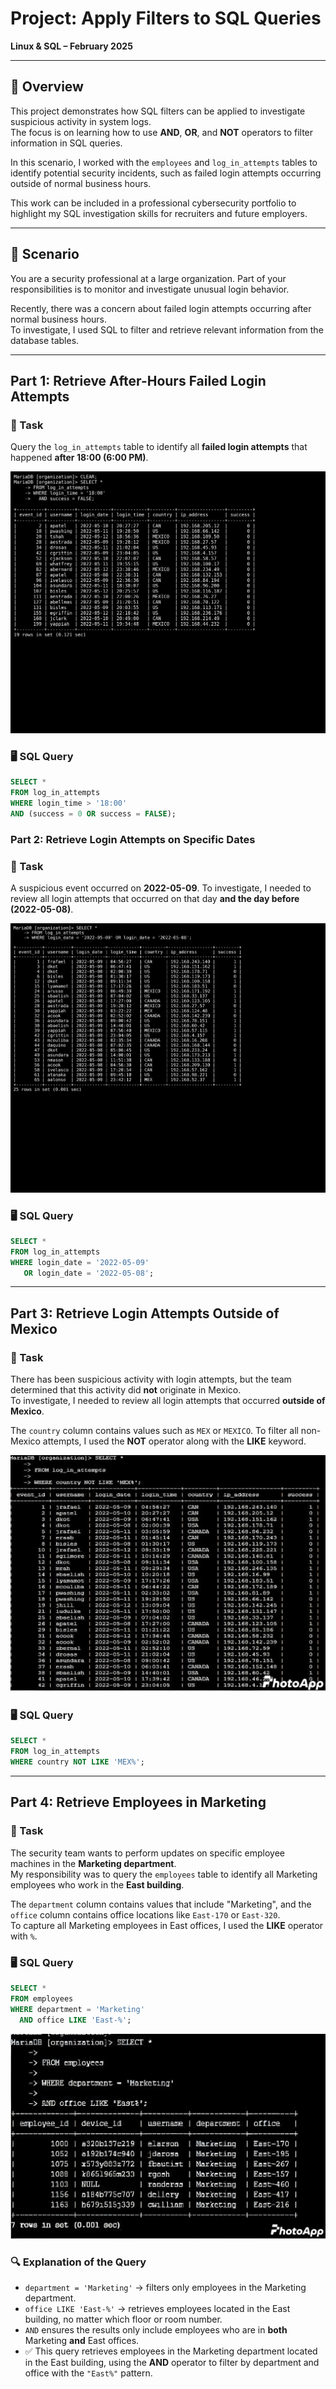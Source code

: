 # Project: Apply Filters to SQL Queries  

**Linux & SQL – February 2025**  

---

## 📌 Overview
This project demonstrates how SQL filters can be applied to investigate suspicious activity in system logs.  
The focus is on learning how to use **AND**, **OR**, and **NOT** operators to filter information in SQL queries.  

In this scenario, I worked with the `employees` and `log_in_attempts` tables to identify potential security incidents, such as failed login attempts occurring outside of normal business hours.  

This work can be included in a professional cybersecurity portfolio to highlight my SQL investigation skills for recruiters and future employers.  

---

## 🎯 Scenario
You are a security professional at a large organization. Part of your responsibilities is to monitor and investigate unusual login behavior.  

Recently, there was a concern about failed login attempts occurring after normal business hours.  
To investigate, I used SQL to filter and retrieve relevant information from the database tables.  

---

## Part 1: Retrieve After-Hours Failed Login Attempts  

### 📝 Task
Query the `log_in_attempts` table to identify all **failed login attempts** that happened **after 18:00 (6:00 PM)**.  


![After Hours Failed Logins](images/sql_output_fixed.png)
  

### 🖥️ SQL Query
```sql
SELECT *
FROM log_in_attempts
WHERE login_time > '18:00'
AND (success = 0 OR success = FALSE);

```
### Part 2: Retrieve Login Attempts on Specific Dates  

### 📝 Task  
A suspicious event occurred on **2022-05-09**. To investigate, I needed to review all login attempts that occurred on that day **and the day before (2022-05-08)**.  

![Login Attempts on May 8 or May 9](sql_output_part2_fixed.png)


### 🖥️ SQL Query  
```sql
SELECT *
FROM log_in_attempts
WHERE login_date = '2022-05-09'
   OR login_date = '2022-05-08';


```
---

## Part 3: Retrieve Login Attempts Outside of Mexico  

### 📝 Task  
There has been suspicious activity with login attempts, but the team determined that this activity did **not** originate in Mexico.  
To investigate, I needed to review all login attempts that occurred **outside of Mexico**.  

The `country` column contains values such as `MEX` or `MEXICO`. To filter all non-Mexico attempts, I used the **NOT** operator along with the **LIKE** keyword.  

![Login Attempts Outside Mexico](IMG_3877.jpeg)

### 🖥️ SQL Query  
```sql
SELECT *
FROM log_in_attempts
WHERE country NOT LIKE 'MEX%';

```
---

## Part 4: Retrieve Employees in Marketing  

### 📝 Task  
The security team wants to perform updates on specific employee machines in the **Marketing department**.  
My responsibility was to query the `employees` table to identify all Marketing employees who work in the **East building**.  

The `department` column contains values that include "Marketing", and the `office` column contains office locations like `East-170` or `East-320`.  
To capture all Marketing employees in East offices, I used the **LIKE** operator with `%`.  

### 🖥️ SQL Query  
```sql
SELECT *
FROM employees
WHERE department = 'Marketing'
  AND office LIKE 'East-%';
```

![Marketing Employees in East Building](IMG_3890.jpeg)

### 🔍 Explanation of the Query  

- `department = 'Marketing'` → filters only employees in the Marketing department.  
- `office LIKE 'East-%'` → retrieves employees located in the East building, no matter which floor or room number.  
- `AND` ensures the results only include employees who are in **both** Marketing **and** East offices.  
- ✅ This query retrieves employees in the Marketing department located in the East building, using the **AND** operator to filter by department and office with the `"East%"` pattern.  
